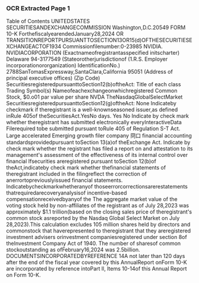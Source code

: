 ### OCR Extracted Page 1

Table of Contents
UNITEDSTATES
SECURITIESANDEXCHANGECOMMISSION
Washington,D.C.20549
FORM 10-K
ForthefiscalyearendedJanuary28,2024
OR
TRANSITIONREPORTPURSUANTTOSECTION13OR15(d)OFTHESECURITIESEXCHANGEACTOF1934
Commissionfilenumber:0-23985
NVIDIA.
NVIDIACORPORATION
(Exactnameofregistrantasspecified initscharter)
Delaware
94-3177549
(Stateorotherjurisdictionof
(1.R.S. Employer
incorporationororganization)
IdentificationNo.)
2788SanTomasExpressway,SantaClara,California
95051
(Address of principal executive offices)
(Zip Code)
SecuritiesregisteredpursuanttoSection12(b)oftheAct:
Title of each class
Trading Symbol(s)
Nameofeachexchangeonwhichregistered
Common Stock, $0.o01 par value per share
NVDA
TheNasdaqGlobalSelectMarket
SecuritiesregisteredpursuanttoSection12(g)oftheAct:
None
Indicateby checkmark if theregistrant is a well-knownseasoned issuer,as defined inRule 405of theSecuritiesAct.YesNo
days. Yes  No 
Indicate by check mark whether theregistrant has submitted electronically everyInteractiveData Filerequired tobe submitted pursuant toRule 405 of Regulation S-T
Act.
Large accelerated
Emerging growth
filer
company
冏口
financial accounting standardsprovidedpursuant toSection 13(a)of theExchange Act.
Indicate by check mark whether the registrant has filed a report on and attestation to its management's assessment of the effectiveness of its internal control over financial
Ifsecurities areregistered pursuant toSection 12(b)of theAct,indicateby check mark whether thefinancial statements of theregistrant included in the filingreflect the
correction of anerrortopreviouslyissued financial statements.
Indicatebycheckmarkwhetheranyof thoseerrorcorrectionsarerestatements thatrequiredarecoveryanalysisof incentive-based compensationreceivedbyanyof the
The aggregate market value of the voting stock held by non-affiliates of the registrant as of July 28,2023 was approximately $1.1 trillion(based on the closing sales price
of theregistrant's common stock asreported by the Nasdaq Global Select Market on July 28,2023).This calculation excludes 105 million shares held by directors and
commonstock that haverepresented to theregistrant that they areregistered investment advisers orinvestment companiesregistered under section 8of theInvestment
Company Act of 1940.
The number of sharesof common stockoutstanding as ofFebruary16,2024 was 2.5billion.
DOCUMENTSINCORPORATEDBYREFERENCE
14A not later than 120 days after the end of the fiscal year covered by this AnnualReport onForm 10-K are incorporated by reference intoPart ll, Items 10-14of this
Annual Report on Form 10-K.